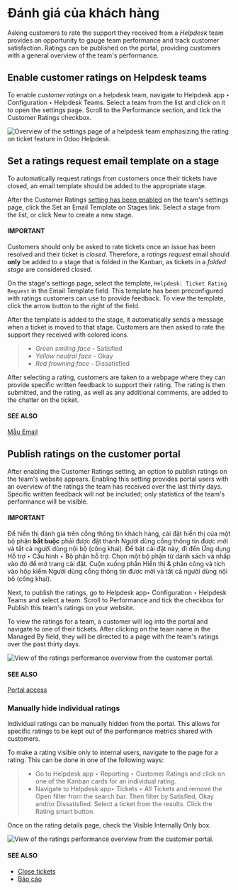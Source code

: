 # Đánh giá của khách hàng

Asking customers to rate the support they received from a *Helpdesk* team provides an opportunity to
gauge team performance and track customer satisfaction. Ratings can be published on the portal,
providing customers with a general overview of the team's performance.

<a id="helpdesk-enable-ratings"></a>

## Enable customer ratings on Helpdesk teams

To enable *customer ratings* on a helpdesk team, navigate to Helpdesk app ‣
Configuration ‣ Helpdesk Teams. Select a team from the list and click on it to open the settings
page. Scroll to the Performance section, and tick the Customer Ratings
checkbox.

![Overview of the settings page of a helpdesk team emphasizing the rating on ticket feature
in Odoo Helpdesk.](applications/services/helpdesk/overview/ratings/ratings-enable.png)

## Set a ratings request email template on a stage

To automatically request ratings from customers once their tickets have closed, an email template
should be added to the appropriate stage.

After the Customer Ratings [setting has been enabled](#helpdesk-enable-ratings) on
the team's settings page, click the Set an Email Template on Stages link. Select a stage
from the list, or click New to create a new stage.

#### IMPORTANT
Customers should only be asked to rate tickets once an issue has been resolved and their ticket
is *closed*. Therefore, a *ratings request* email should **only** be added to a stage that is
folded in the Kanban, as tickets in a *folded stage* are considered closed.

On the stage's settings page, select the template, `Helpdesk: Ticket Rating Request` in the
Email Template field. This template has been preconfigured with ratings customers can
use to provide feedback. To view the template, click the arrow button to the right of the field.

After the template is added to the stage, it automatically sends a message when a ticket is moved to
that stage. Customers are then asked to rate the support they received with colored icons.

> - *Green smiling face* - Satisfied
> - *Yellow neutral face* - Okay
> - *Red frowning face* - Dissatisfied

After selecting a rating, customers are taken to a webpage where they can provide specific written
feedback to support their rating. The rating is then submitted, and the rating, as well as any
additional comments, are added to the chatter on the ticket.

#### SEE ALSO
[Mẫu Email](../../../general/companies/email_template.md)

## Publish ratings on the customer portal

After enabling the Customer Ratings setting, an option to publish ratings on the team's
website appears. Enabling this setting provides portal users with an overview of the ratings the
team has received over the last thirty days. Specific written feedback will not be included; only
statistics of the team's performance will be visible.

#### IMPORTANT
Để hiển thị đánh giá trên cổng thông tin khách hàng, cài đặt hiển thị của một bộ phận **bắt buộc** phải được đặt thành Người dùng cổng thông tin được mời và tất cả người dùng nội bộ (công khai). Để bật cài đặt này, đi đến Ứng dụng Hỗ trợ ‣ Cấu hình ‣ Bộ phận hỗ trợ. Chọn một bộ phận từ danh sách và nhấp vào đó để mở trang cài đặt. Cuộn xuống phần Hiển thị & phân công và tích vào hộp kiểm Người dùng cổng thông tin được mời và tất cả người dùng nội bộ (công khai).

Next, to publish the ratings, go to Helpdesk app‣ Configuration ‣ Helpdesk
Teams and select a team. Scroll to Performance and tick the checkbox for
Publish this team's ratings on your website.

To view the ratings for a team, a customer will log into the portal and navigate to one of their
tickets. After clicking on the team name in the Managed By field, they will be directed
to a page with the team's ratings over the past thirty days.

![View of the ratings performance overview from the customer portal.](applications/services/helpdesk/overview/ratings/ratings-portal-overview.png)

#### SEE ALSO
[Portal access](../../../general/users/portal.md)

### Manually hide individual ratings

Individual ratings can be manually hidden from the portal. This allows for specific ratings to be
kept out of the performance metrics shared with customers.

To make a rating visible only to internal users, navigate to the page for a rating. This can be done
in one of the following ways:

> - Go to Helpdesk app ‣ Reporting ‣ Customer Ratings and click on one of the
>   Kanban cards for an individual rating.
> - Navigate to Helpdesk app‣ Tickets ‣ All Tickets and remove the
>   Open filter from the search bar. Then filter by Satisfied,
>   Okay and/or Dissatisfied. Select a ticket from the results. Click the
>   Rating smart button.

Once on the rating details page, check the Visible Internally Only box.

![View of the ratings performance overview from the customer portal.](applications/services/helpdesk/overview/ratings/ratings-keep-internal.png)

#### SEE ALSO
- [Close tickets](../advanced/close_tickets.md)
- [Báo cáo](reports.md)
